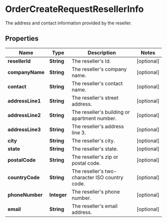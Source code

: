 

# OrderCreateRequestResellerInfo

The address and contact information provided by the reseller.

## Properties

| Name | Type | Description | Notes |
|------------ | ------------- | ------------- | -------------|
|**resellerId** | **String** | The reseller&#39;s Id. |  [optional] |
|**companyName** | **String** | The reseller&#39;s company name. |  [optional] |
|**contact** | **String** | The reseller&#39;s contact name. |  [optional] |
|**addressLine1** | **String** | The reseller&#39;s street address. |  [optional] |
|**addressLine2** | **String** | The reseller&#39;s building or apartment number. |  [optional] |
|**addressLine3** | **String** | The reseller&#39;s address line 3. |  [optional] |
|**city** | **String** | The reseller&#39;s city. |  [optional] |
|**state** | **String** | The reseller&#39;s state. |  [optional] |
|**postalCode** | **String** | The reseller&#39;s zip or postal code. |  [optional] |
|**countryCode** | **String** | The reseller&#39;s two-character ISO country code. |  [optional] |
|**phoneNumber** | **Integer** | The reseller&#39;s phone number. |  [optional] |
|**email** | **String** | The reseller&#39;s email address. |  [optional] |



